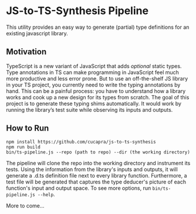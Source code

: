 # JS-to-TS-Synthesis Pipeline

This utility provides an easy way to generate (partial) type definitions for an existing javascript library.

## Motivation

TypeScript is a new variant of JavaScript that adds *optional* static types. Type annotations in TS can
make programming in JavaScript feel much more productive and less error prone. But to use an
off-the-shelf JS library in your TS project, you currently need to write the typing annotations by hand.
This can be a painful process: you have to understand how a library works and cook up a new design for
its types from scratch.
The goal of this project is to generate these typing shims automatically. It would work by running the
library’s test suite while observing its inputs and outputs.

## How to Run

```
npm install https://github.com/cucapra/js-to-ts-synthesis
npm run build
bin/ts-pipeline.js --repo (path to repo) --dir (the working directory)
```

The pipeline will clone the repo into the working directory and instrument its tests. Using the information from the library's inputs and outputs, it will generate a .d.ts definition file next to every library function.
Furthermore, a test file will be generated that captures the type deducer's picture of each function's input and output space. To see more options, run `bin/ts-pipeline.js --help`.

More to come...